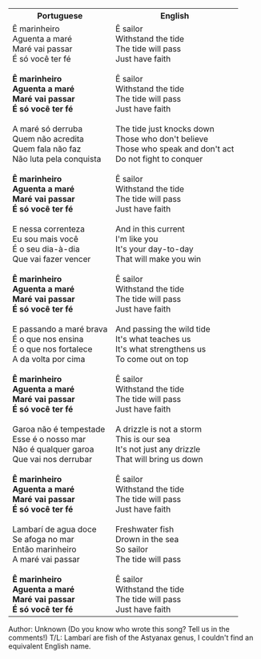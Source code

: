 <table class="capoeira-table">
    <tr class="header-row">
        <th>Portuguese</th>
        <th>English</th>
    </tr>
    <tr>
        <td>Ê marinheiro<br>Aguenta a maré<br>Maré vai passar<br>É só você ter fé<br><br><strong>Ê marinheiro<br>Aguenta a maré<br>Maré vai passar<br>É só você ter fé</strong><br><br>A maré só derruba<br>Quem não acredita<br>Quem fala não faz<br>Não luta pela conquista<br><br><strong>Ê marinheiro<br>Aguenta a maré<br>Maré vai passar<br>É só você ter fé</strong><br><br>E nessa correnteza<br>Eu sou mais você<br>É o seu dia-à-dia<br>Que vai fazer vencer<br><br><strong>Ê marinheiro<br>Aguenta a maré<br>Maré vai passar<br>É só você ter fé</strong><br><br>E passando a maré brava<br>É o que nos ensina<br>É o que nos fortalece<br>A da volta por cima<br><br><strong>Ê marinheiro<br>Aguenta a maré<br>Maré vai passar<br>É só você ter fé</strong><br><br>Garoa não é tempestade<br>Esse é o nosso mar<br>Não é qualquer garoa<br>Que vai nos derrubar<br><br><strong>Ê marinheiro<br>Aguenta a maré<br>Maré vai passar<br>É só você ter fé</strong><br><br>Lambarí de agua doce<br>Se afoga no mar<br>Então marinheiro<br>A maré vai passar<br><br><strong>Ê marinheiro<br>Aguenta a maré<br>Maré vai passar<br>É só você ter fé</strong></td>
        <td>Ê sailor<br>Withstand the tide<br>The tide will pass<br>Just have faith<br><br>Ê sailor<br>Withstand the tide<br>The tide will pass<br>Just have faith<br><br>The tide just knocks down<br>Those who don't believe<br>Those who speak and don't act<br>Do not fight to conquer<br><br>Ê sailor<br>Withstand the tide<br>The tide will pass<br>Just have faith<br><br>And in this current<br>I'm like you<br>It's your day-to-day<br>That will make you win<br><br>Ê sailor<br>Withstand the tide<br>The tide will pass<br>Just have faith<br><br>And passing the wild tide<br>It's what teaches us<br>It's what strengthens us<br>To come out on top<br><br>Ê sailor<br>Withstand the tide<br>The tide will pass<br>Just have faith<br><br>A drizzle is not a storm<br>This is our sea<br>It's not just any drizzle<br>That will bring us down<br><br>Ê sailor<br>Withstand the tide<br>The tide will pass<br>Just have faith<br><br>Freshwater fish<br>Drown in the sea<br>So sailor<br>The tide will pass<br><br>Ê sailor<br>Withstand the tide<br>The tide will pass<br>Just have faith</td>
    </tr>
</table>

<figcaption>
Author: Unknown (Do you know who wrote this song? Tell us in the comments!)  
T/L: Lambarí are fish of the Astyanax genus, I couldn't find an equivalent English name.
</figcaption>